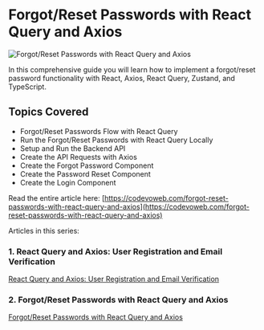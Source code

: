 # Forgot/Reset Passwords with React Query and Axios

![Forgot/Reset Passwords with React Query and Axios](https://codevoweb.com/wp-content/uploads/2022/10/Forgot-Reset-Passwords-with-React-Query-and-Axios.webp)

In this comprehensive guide you will learn how to implement a forgot/reset password functionality with React, Axios, React Query, Zustand, and TypeScript.

## Topics Covered

- Forgot/Reset Passwords Flow with React Query
- Run the Forgot/Reset Passwords with React Query Locally
- Setup and Run the Backend API
- Create the API Requests with Axios
- Create the Forgot Password Component
- Create the Password Reset Component
- Create the Login Component

Read the entire article here: [https://codevoweb.com/forgot-reset-passwords-with-react-query-and-axios](https://codevoweb.com/forgot-reset-passwords-with-react-query-and-axios)

Articles in this series:

### 1. React Query and Axios: User Registration and Email Verification

[React Query and Axios: User Registration and Email Verification](https://codevoweb.com/react-query-user-registration-and-email-verification)

### 2. Forgot/Reset Passwords with React Query and Axios

[Forgot/Reset Passwords with React Query and Axios](https://codevoweb.com/forgot-reset-passwords-with-react-query-and-axios)

